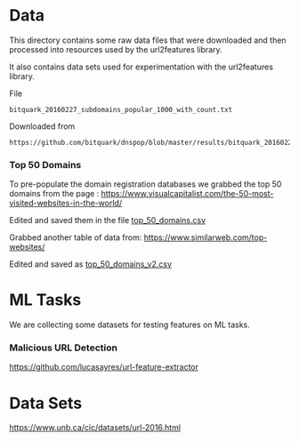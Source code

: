Data
====

This directory contains some raw data files that were downloaded and then processed into
resources used by the url2features library.

It also contains data sets used for experimentation with the url2features library.

File
```
bitquark_20160227_subdomains_popular_1000_with_count.txt
```
Downloaded from
```
https://github.com/bitquark/dnspop/blob/master/results/bitquark_20160227_subdomains_popular_1000_with_count
```


### Top 50 Domains

To pre-populate the domain registration databases we grabbed the top 50
domains from the page : https://www.visualcapitalist.com/the-50-most-visited-websites-in-the-world/

Edited and saved them in the file [top_50_domains.csv](top_50_domains.csv)

Grabbed another table of data from: https://www.similarweb.com/top-websites/

Edited and saved as [top_50_domains_v2.csv](top_50_domains_v2.csv)



# ML Tasks

We are collecting some datasets for testing features on ML tasks.

### Malicious URL Detection

https://github.com/lucasayres/url-feature-extractor

# Data Sets
https://www.unb.ca/cic/datasets/url-2016.html




